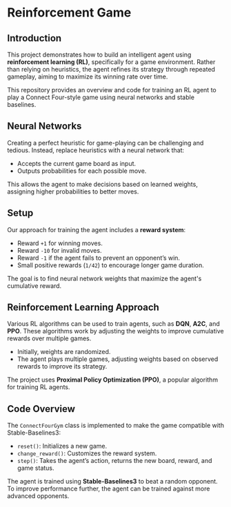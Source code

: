 # Reinforcement Game

## Introduction

This project demonstrates how to build an intelligent agent using **reinforcement learning (RL)**, specifically for a game environment. Rather than relying on heuristics, the agent refines its strategy through repeated gameplay, aiming to maximize its winning rate over time.

This repository provides an overview and code for training an RL agent to play a Connect Four-style game using neural networks and stable baselines.

## Neural Networks

Creating a perfect heuristic for game-playing can be challenging and tedious. Instead, replace heuristics with a neural network that:
- Accepts the current game board as input.
- Outputs probabilities for each possible move.
  
This allows the agent to make decisions based on learned weights, assigning higher probabilities to better moves. 

## Setup

Our approach for training the agent includes a **reward system**:
- Reward `+1` for winning moves.
- Reward `-10` for invalid moves.
- Reward `-1` if the agent fails to prevent an opponent’s win.
- Small positive rewards (`1/42`) to encourage longer game duration.

The goal is to find neural network weights that maximize the agent's cumulative reward.

## Reinforcement Learning Approach

Various RL algorithms can be used to train agents, such as **DQN**, **A2C**, and **PPO**. These algorithms work by adjusting the weights to improve cumulative rewards over multiple games.

- Initially, weights are randomized.
- The agent plays multiple games, adjusting weights based on observed rewards to improve its strategy.

The project uses **Proximal Policy Optimization (PPO)**, a popular algorithm for training RL agents.

## Code Overview

The `ConnectFourGym` class is implemented to make the game compatible with Stable-Baselines3:
- `reset()`: Initializes a new game.
- `change_reward()`: Customizes the reward system.
- `step()`: Takes the agent’s action, returns the new board, reward, and game status.

The agent is trained using **Stable-Baselines3** to beat a random opponent. To improve performance further, the agent can be trained against more advanced opponents.


